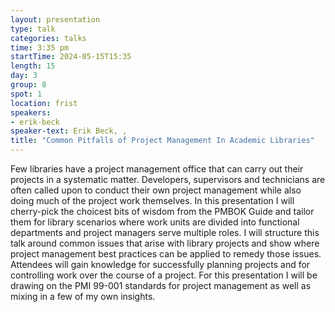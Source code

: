 ```yaml
---
layout: presentation
type: talk
categories: talks
time: 3:35 pm
startTime: 2024-05-15T15:35
length: 15
day: 3
group: 8
spot: 1
location: frist
speakers:
- erik-beck
speaker-text: Erik Beck, , 
title: "Common Pitfalls of Project Management In Academic Libraries"
---
```

Few libraries have a project management office that can carry out their projects in a systematic matter.  Developers, supervisors and technicians are often called upon to conduct their own project management while also doing much of the project work themselves.  In this presentation I will cherry-pick the choicest bits of wisdom from the PMBOK Guide and tailor them for library scenarios where work units are divided into functional departments and project managers serve multiple roles.  I will structure this talk around common issues that arise with library projects and show where project management best practices can be applied to remedy those issues.  Attendees will gain knowledge for successfully planning projects and for controlling work over the course of a project.   For this presentation I will be drawing on the PMI 99-001 standards for project management as well as mixing in a few of my own insights.
